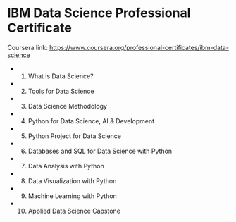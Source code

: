 # IBM Data Science Professional Certificate

Coursera link: https://www.coursera.org/professional-certificates/ibm-data-science

* 1. What is Data Science?

* 2. Tools for Data Science

* 3. Data Science Methodology

* 4. Python for Data Science, AI & Development

* 5. Python Project for Data Science

* 6. Databases and SQL for Data Science with Python

* 7. Data Analysis with Python

* 8. Data Visualization with Python

* 9. Machine Learning with Python

* 10. Applied Data Science Capstone




